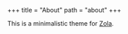 +++
title = "About"
path = "about"
+++

This is a minimalistic theme for [Zola](https://www.getzola.org/).
